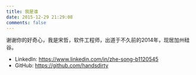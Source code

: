 ```yaml
---
title: 我是谁
date: 2015-12-29 21:29:08
comments: false
---
```

谢谢你的好奇心，我是宋哲，软件工程师，出道于不久前的2014年，现居加州硅谷。

- LinkedIn: https://www.linkedin.com/in/zhe-song-b1120545
- GitHub: https://github.com/handsdirty

